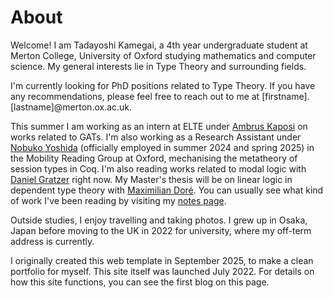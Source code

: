 # About 

Welcome! I am Tadayoshi Kamegai, a 4th year undergraduate student at Merton College, University of Oxford studying mathematics and computer science. My general interests lie in Type Theory and surrounding fields.

I'm currently looking for PhD positions related to Type Theory. If you have any recommendations, please feel free to reach out to me at [firstname].[lastname]@merton.ox.ac.uk.

This summer I am working as an intern at ELTE under [Ambrus Kaposi](https://akaposi.web.elte.hu/) on works related to GATs. I'm also working as a Research Assistant under [Nobuko Yoshida](https://www.cs.ox.ac.uk/people/nobuko.yoshida/) (officially employed in summer 2024 and spring 2025) in the Mobility Reading Group at Oxford, mechanising the metatheory of session types in Coq. I'm also reading works related to modal logic with [Daniel Gratzer](https://jozefg.github.io/) right now. My Master's thesis will be on linear logic in dependent type theory with [Maximilian Doré](https://www.cs.ox.ac.uk/people/maximilian.dore/). You can usually see what kind of work I've been reading by visiting my [notes page](notes-page/index.html).

Outside studies, I enjoy travelling and taking photos. I grew up in Osaka, Japan before moving to the UK in 2022 for university, where my off-term address is currently.

I originally created this web template in September 2025, to make a clean portfolio for myself. This site itself was launched July 2022. For details on how this site functions, you can see the first blog on this page.
